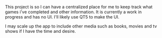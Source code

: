 This project is so I can have a centralized place for me 
to keep track what games i've completed and other information.
It is currently a work in progress and has no UI. I'll likely use QT5 to make the UI.

I may scale up the app to include other media such as books,
 movies and tv shows if I have the time and desire.